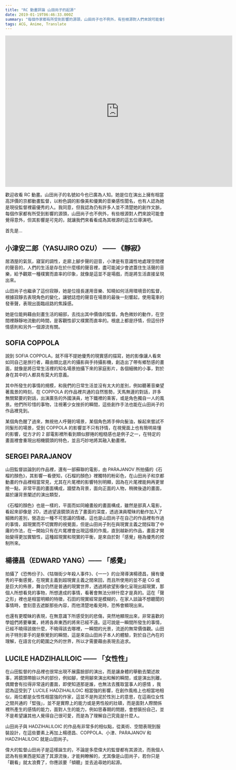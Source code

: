 ```yaml
---
title: "RC 動畫評論 山田尚子的起源"
date: 2019-01-19T06:46:33.000Z
summary: "每個作家都有所受到影響的源頭，山田尚子也不例外，有些根源對人們來說可能會覺得意外，但其影響是可見的。"
tags: ACG, Anime, Translate
---
```


<iframe width="720" height="480" title="the influences of naoko yamada" src="https://www.youtube.com/embed/K_c1gQw6S6Q" frameborder="0" allow="accelerometer; autoplay; clipboard-write; encrypted-media; gyroscope; picture-in-picture" allowfullscreen></iframe>

歡迎收看 RC 動畫。山田尚子的名號如今也已廣為人知。她是位在演出上擁有相當高評價的京都動畫監督，以粉色調的影像美和優異的音樂感性聞名，也有人認為她是現役監督裡最優秀的人。我同意，但我認為仍有許多人並不清楚她的創作文脈，每個作家都有所受到影響的源頭，山田尚子也不例外，有些根源對人們來說可能會覺得意外，但其影響是可見的，就讓我們來看看成為其根源的這五位導演吧。

首先是…

## __小津安二郎（YASUJIRO OZU） —— 《靜寂》__

居酒屋的氣氛，寢室的調性，走廊上腳步聲的迴音，小津是有意識性地處理空間裡的聲音的，人們的生活是存在於什麼樣的聲音裡，盡可能減少會遮蓋住生活聲的音樂，給予觀眾一種樸實而直率的印象，就像是這並不是場戲，而是將生活直接呈現出來。

山田尚子也繼承了這份寂靜，她是位擅長運用音樂、知曉如何活用環境音的監督，根據寂靜去表現角色的變化，讓號誌燈的聲音在場景的最後一刻響起，使用電車的發車聲，表現出面臨歧路的焦躁感。

她是位能夠藉由刻畫生活的細部，去找出其中價值的監督。角色微妙的動作，在空間裡靜靜地流動的時間，是客觀性卻又樸實而直率的。根底上都是抒情，但這份抒情感則和另外一個源流有關。

## __SOFIA COPPOLA__

說到 SOFIA COPPOLA，就不得不提她優秀的現實感的描寫，她的影像讓人看來如同自己是旅行者，藉由類比底片的攝影與手持攝影機，創造出了帶有鄉愁感的畫面，就像是將日常生活裡的知名場景拍攝下來的家庭影片，各個細微的小事，對於身在其中的人都具有莫大的意義。

其中所發生的事情的規模，和我們的日常生活並沒有太大的差別，例如聽著音樂望著風景的時刻，在 COPPOLA 的作品裡共通的自然態勢，天馬無邊的對話，許多無關緊要的對話，出演廣告的外國演員，地下鐵裡的乘客，或是角色獨自一人的風景。他們所珍惜的事物，注視著少女挫折的瞬間，這些創作手法也能在山田尚子的作品裡見到。

某個角色醒了過來，無視他人呼聲的場景，某個角色將手伸向髮油，躲起來嘗試不同髮形的場景，受到 COPPOLA 的影響並不只有抒情，在視覺面上也有簡明易懂的影響，從方才的 2 部電影裡所看到類似膠捲的粗糙感也是例子之一，在特定的畫面裡會重現出相機鏡頭的特色，並且巧妙地將其融入動畫裡。

## __SERGEI PARAJANOV__

山田監督談論到的作品裡，還有一部蘇聯的電影，由 PARAJANOV 所拍攝的《石榴的顏色》，其影響一看便知，《石榴的顏色》裡獨特的粉彩色，在山田尚子和京都動畫的作品裡相當常見，尤其在片尾裡的影響特別明顯，因為在片尾裡能夠再更冒險一點，非常平面的畫面構成，牆壁為背景，面向正面的人物，稍微後退的畫面，屬於讓背景闡述的演出類型，

《石榴的顏色》也是一樣的，平面而如同繪畫般的畫面構成，雖然是部真人電影，看起來卻像是 2D，透過望遠鏡頭消去了畫面的深度，透過演員曖昧的動作加入了細微的差別，營造出一種不可思議的情緒，這也是山田尚子在自己的作品裡有作過的事情，超現實而不切實際的視覺面，但是山田尚子則在與現實主義之間採取了中庸的作法，在一開始只有在片尾裡會出現這樣的作風，直到越新的作品，畫面才開始變得更加實驗性，這種超現實和現實的平衡，是來自於對「感覺」極為優秀的控制所來。

## __楊德昌（EDWARD YANG）—— 「感覺」__

拍攝了《恐怖份子》、《牯嶺街少年殺人事件》、《一一》的台灣導演楊德昌，擁有優秀的平衡感覺，在現實主義到超現實主義之間來回，而且所使用的並不是 CG 或是巨大的佈景，舞台仍然是普通的現實世界，透過將欲望影像化呈現出超現實，那個人所想看見的事物，所想達成的事情，看著會無法分辨什麼才是真的。這在「聲之形」裡也是相當明顯的特徵，石田的現實經常是模糊的，在家人談論不想聽聞的事情時，會刻意去遮斷那些內容，而他清楚地看見時，恐怖會顯現出來。

也還有更曖昧的表現，在無意識下所感受到的悲傷，突然地顯現出來，非常喜歡的學姐們將要畢業，終將各奔東西的將來已經不遠。這可說是一瞬間所發生的事情，已經不曉得該做什麼，不曉得該去哪裡，一瞬間的光景，流逝的無常價值觀。山田尚子特別拿手的是察覺到的瞬間，這是來自山田尚子本人的體驗，對於自己內在的理解，在語言化的範圍之外的世界，所以才需要藉由表現去追求。

## __LUCILE HADZIHALILOIC —— 「女性性」__

在山田監督的作品裡也很常出現不展露臉部的演出，而是讓身體的舉動去闡述故事，將鏡頭帶臉以外的部份，例如腳，使用腳來演出和解的瞬間，或是演出別離，偶爾會有拉得非常遠的畫面，即使知道那是誰，也無法去獲取當事人的感情 ，我認為這受到了 LUCILE HADZIHALILOIC 相當強的影響，在創作風格上也相當地相似，兩位都是女性性相當強的作家，這並不是拘泥於性別上的意思，在這兩位女性之間共通的「堅強」，並不是實際上的能力或是男性般的壯碩，而是面對人際關係裡所產生的感情的能力，面對人生的能力，例如思春期的問題，會想裝扮自己，並不是希望讓其他人覺得自己很可愛，而是為了理解自己究竟是什麼人。

山田尚子與 HADZIHALILOIC 的作品有非常多的相似點，從美術、空間表現到服裝設計，在這些要素上再加上楊德昌、COPPOLA、小津、PARAJANOV 和 HADZIHALILOIC 就是山田尚子。

偉大的監督山田尚子是這樣誕生的，不論是多麼偉大的監督都有其源流，而我個人認為有些東西是知道了其源流後，才能夠瞭解的，尤其像是山田尚子，若你只是「觀看」就太浪費了，你應該要「傾聽」並去追尋她的起源。
